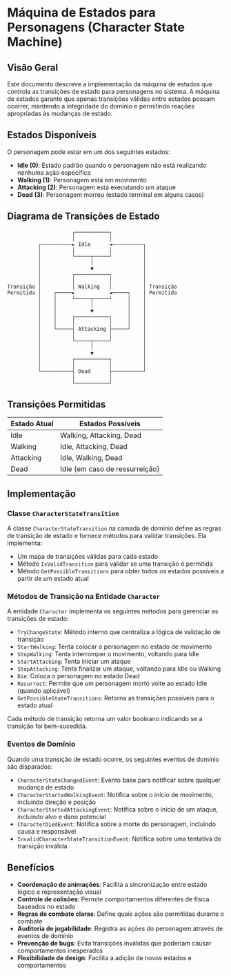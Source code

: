 # Máquina de Estados para Personagens (Character State Machine)

## Visão Geral
Este documento descreve a implementação da máquina de estados que controla as transições de estado para personagens no sistema. A máquina de estados garante que apenas transições válidas entre estados possam ocorrer, mantendo a integridade do domínio e permitindo reações apropriadas às mudanças de estado.

## Estados Disponíveis
O personagem pode estar em um dos seguintes estados:

- **Idle (0)**: Estado padrão quando o personagem não está realizando nenhuma ação específica
- **Walking (1)**: Personagem está em movimento
- **Attacking (2)**: Personagem está executando um ataque
- **Dead (3)**: Personagem morreu (estado terminal em alguns casos)

## Diagrama de Transições de Estado
```
                     ┌───────────┐
                     │           │
          ┌──────────► Idle      ◄──────────┐
          │          │           │          │
          │          └─────┬─────┘          │
          │                │                │
          │                ▼                │
          │          ┌───────────┐          │
          │          │           │          │
Transição │          │ Walking   │          │ Transição
Permitida │    ┌─────►           ◄─────┐    │ Permitida
          │    │     └─────┬─────┘     │    │
          │    │           │           │    │
          │    │           ▼           │    │
          │    │     ┌───────────┐     │    │
          │    │     │           │     │    │
          │    └─────┤ Attacking ├─────┘    │
          │          │           │          │
          │          └─────┬─────┘          │
          │                │                │
          │                ▼                │
          │          ┌───────────┐          │
          │          │           │          │
          └──────────┤ Dead      ├──────────┘
                     │           │
                     └───────────┘
```

## Transições Permitidas

| Estado Atual | Estados Possíveis           |
|--------------|----------------------------|
| Idle         | Walking, Attacking, Dead   |
| Walking      | Idle, Attacking, Dead      |
| Attacking    | Idle, Walking, Dead        |
| Dead         | Idle (em caso de ressurreição) |

## Implementação

### Classe `CharacterStateTransition`
A classe `CharacterStateTransition` na camada de domínio define as regras de transição de estado e fornece métodos para validar transições. Ela implementa:

- Um mapa de transições válidas para cada estado
- Método `IsValidTransition` para validar se uma transição é permitida
- Método `GetPossibleTransitions` para obter todos os estados possíveis a partir de um estado atual

### Métodos de Transição na Entidade `Character`
A entidade `Character` implementa os seguintes métodos para gerenciar as transições de estado:

- `TryChangeState`: Método interno que centraliza a lógica de validação de transição
- `StartWalking`: Tenta colocar o personagem no estado de movimento
- `StopWalking`: Tenta interromper o movimento, voltando para Idle
- `StartAttacking`: Tenta iniciar um ataque
- `StopAttacking`: Tenta finalizar um ataque, voltando para Idle ou Walking
- `Die`: Coloca o personagem no estado Dead
- `Resurrect`: Permite que um personagem morto volte ao estado Idle (quando aplicável)
- `GetPossibleStateTransitions`: Retorna as transições possíveis para o estado atual

Cada método de transição retorna um valor booleano indicando se a transição foi bem-sucedida.

### Eventos de Domínio
Quando uma transição de estado ocorre, os seguintes eventos de domínio são disparados:

- `CharacterStateChangedEvent`: Evento base para notificar sobre qualquer mudança de estado
- `CharacterStartedWalkingEvent`: Notifica sobre o início de movimento, incluindo direção e posição
- `CharacterStartedAttackingEvent`: Notifica sobre o início de um ataque, incluindo alvo e dano potencial
- `CharacterDiedEvent`: Notifica sobre a morte do personagem, incluindo causa e responsável
- `InvalidCharacterStateTransitionEvent`: Notifica sobre uma tentativa de transição inválida

## Benefícios

- **Coordenação de animações**: Facilita a sincronização entre estado lógico e representação visual
- **Controle de colisões**: Permite comportamentos diferentes de física baseados no estado
- **Regras de combate claras**: Define quais ações são permitidas durante o combate
- **Auditoria de jogabilidade**: Registra as ações do personagem através de eventos de domínio
- **Prevenção de bugs**: Evita transições inválidas que poderiam causar comportamentos inesperados
- **Flexibilidade de design**: Facilita a adição de novos estados e comportamentos